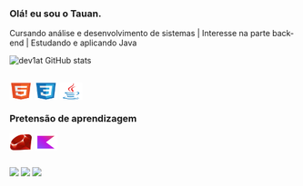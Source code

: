### Olá! eu sou o Tauan.

 Cursando análise e desenvolvimento de sistemas | Interesse na parte back-end | Estudando e aplicando Java
 
![dev1at GitHub stats](https://github-readme-stats.vercel.app/api?username=dev1at&show_icons=true&theme=transparent)

<div style="display: inline_block"><br>
  <img align="center" alt="ta1-HTML" height="30" width="40" src="https://raw.githubusercontent.com/devicons/devicon/master/icons/html5/html5-original.svg">
  <img align="center" alt="ta1-CSS" height="30" width="40" src="https://raw.githubusercontent.com/devicons/devicon/master/icons/css3/css3-original.svg">
  <img align="center" alt="ta1-Java" height="30" width="40" src="https://raw.githubusercontent.com/devicons/devicon/master/icons/java/java-original.svg">
 <h3> Pretensão de aprendizagem </h3>
 <img align="center" alt="ta1-Ruby" height="30" width="40" src="https://raw.githubusercontent.com/devicons/devicon/master/icons/ruby/ruby-original.svg">
<img align="center"alt="ta1-Java" height="30" width="40"src="https://raw.githubusercontent.com/devicons/devicon/master/icons/kotlin/kotlin-original.svg">
</div>
  
  ##
 
<div> 
  <a href="https://instagram.com/tauansoousa" target="_blank"><img src="https://img.shields.io/badge/-Instagram-%23E4405F?style=for-the-badge&logo=instagram&logoColor=white" target="_blank"></a>
 <a href="https://discord.com/channels/1108964800509268053/1108964801679474771" target="_blank"><img src="https://img.shields.io/badge/Discord-7289DA?style=for-the-badge&logo=discord&logoColor=white" target="_blank"></a> 
  <a href="https://www.linkedin.com/in/tauan-sousa-0aba0b273/" target="_blank"><img src="https://img.shields.io/badge/-LinkedIn-%230077B5?style=for-the-badge&logo=linkedin&logoColor=white" target="_blank"></a> 
</div>
